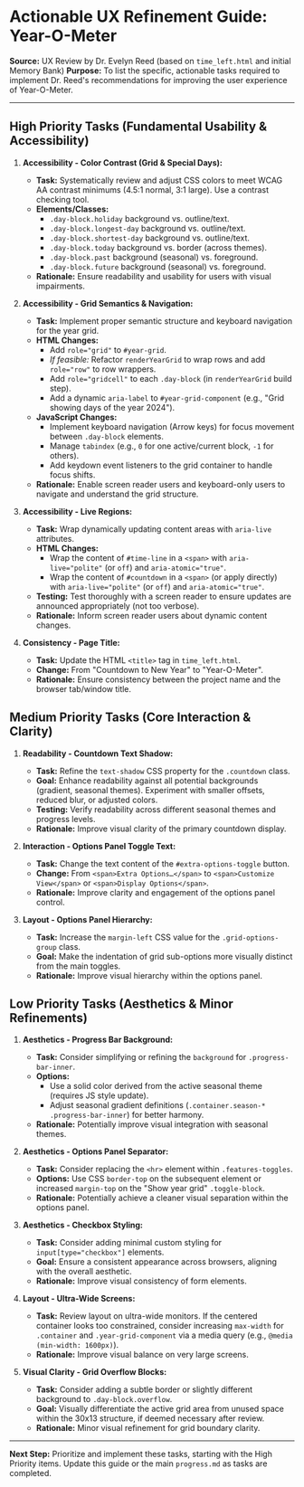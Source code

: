 # Actionable UX Refinement Guide: Year-O-Meter

**Source:** UX Review by Dr. Evelyn Reed (based on `time_left.html` and initial Memory Bank)
**Purpose:** To list the specific, actionable tasks required to implement Dr. Reed's recommendations for improving the user experience of Year-O-Meter.

---

## High Priority Tasks (Fundamental Usability & Accessibility)

1.  **Accessibility - Color Contrast (Grid & Special Days):**
    *   **Task:** Systematically review and adjust CSS colors to meet WCAG AA contrast minimums (4.5:1 normal, 3:1 large). Use a contrast checking tool.
    *   **Elements/Classes:**
        *   `.day-block.holiday` background vs. outline/text.
        *   `.day-block.longest-day` background vs. outline/text.
        *   `.day-block.shortest-day` background vs. outline/text.
        *   `.day-block.today` background vs. border (across themes).
        *   `.day-block.past` background (seasonal) vs. foreground.
        *   `.day-block.future` background (seasonal) vs. foreground.
    *   **Rationale:** Ensure readability and usability for users with visual impairments.

2.  **Accessibility - Grid Semantics & Navigation:**
    *   **Task:** Implement proper semantic structure and keyboard navigation for the year grid.
    *   **HTML Changes:**
        *   Add `role="grid"` to `#year-grid`.
        *   *If feasible:* Refactor `renderYearGrid` to wrap rows and add `role="row"` to row wrappers.
        *   Add `role="gridcell"` to each `.day-block` (in `renderYearGrid` build step).
        *   Add a dynamic `aria-label` to `#year-grid-component` (e.g., "Grid showing days of the year 2024").
    *   **JavaScript Changes:**
        *   Implement keyboard navigation (Arrow keys) for focus movement between `.day-block` elements.
        *   Manage `tabindex` (e.g., `0` for one active/current block, `-1` for others).
        *   Add keydown event listeners to the grid container to handle focus shifts.
    *   **Rationale:** Enable screen reader users and keyboard-only users to navigate and understand the grid structure.

3.  **Accessibility - Live Regions:**
    *   **Task:** Wrap dynamically updating content areas with `aria-live` attributes.
    *   **HTML Changes:**
        *   Wrap the content of `#time-line` in a `<span>` with `aria-live="polite"` (or `off`) and `aria-atomic="true"`.
        *   Wrap the content of `#countdown` in a `<span>` (or apply directly) with `aria-live="polite"` (or `off`) and `aria-atomic="true"`.
    *   **Testing:** Test thoroughly with a screen reader to ensure updates are announced appropriately (not too verbose).
    *   **Rationale:** Inform screen reader users about dynamic content changes.

4.  **Consistency - Page Title:**
    *   **Task:** Update the HTML `<title>` tag in `time_left.html`.
    *   **Change:** From "Countdown to New Year" to "Year-O-Meter".
    *   **Rationale:** Ensure consistency between the project name and the browser tab/window title.

## Medium Priority Tasks (Core Interaction & Clarity)

1.  **Readability - Countdown Text Shadow:**
    *   **Task:** Refine the `text-shadow` CSS property for the `.countdown` class.
    *   **Goal:** Enhance readability against all potential backgrounds (gradient, seasonal themes). Experiment with smaller offsets, reduced blur, or adjusted colors.
    *   **Testing:** Verify readability across different seasonal themes and progress levels.
    *   **Rationale:** Improve visual clarity of the primary countdown display.

2.  **Interaction - Options Panel Toggle Text:**
    *   **Task:** Change the text content of the `#extra-options-toggle` button.
    *   **Change:** From `<span>Extra Options…</span>` to `<span>Customize View</span>` or `<span>Display Options</span>`.
    *   **Rationale:** Improve clarity and engagement of the options panel control.

3.  **Layout - Options Panel Hierarchy:**
    *   **Task:** Increase the `margin-left` CSS value for the `.grid-options-group` class.
    *   **Goal:** Make the indentation of grid sub-options more visually distinct from the main toggles.
    *   **Rationale:** Improve visual hierarchy within the options panel.

## Low Priority Tasks (Aesthetics & Minor Refinements)

1.  **Aesthetics - Progress Bar Background:**
    *   **Task:** Consider simplifying or refining the `background` for `.progress-bar-inner`.
    *   **Options:**
        *   Use a solid color derived from the active seasonal theme (requires JS style update).
        *   Adjust seasonal gradient definitions (`.container.season-* .progress-bar-inner`) for better harmony.
    *   **Rationale:** Potentially improve visual integration with seasonal themes.

2.  **Aesthetics - Options Panel Separator:**
    *   **Task:** Consider replacing the `<hr>` element within `.features-toggles`.
    *   **Options:** Use CSS `border-top` on the subsequent element or increased `margin-top` on the "Show year grid" `.toggle-block`.
    *   **Rationale:** Potentially achieve a cleaner visual separation within the options panel.

3.  **Aesthetics - Checkbox Styling:**
    *   **Task:** Consider adding minimal custom styling for `input[type="checkbox"]` elements.
    *   **Goal:** Ensure a consistent appearance across browsers, aligning with the overall aesthetic.
    *   **Rationale:** Improve visual consistency of form elements.

4.  **Layout - Ultra-Wide Screens:**
    *   **Task:** Review layout on ultra-wide monitors. If the centered container looks too constrained, consider increasing `max-width` for `.container` and `.year-grid-component` via a media query (e.g., `@media (min-width: 1600px)`).
    *   **Rationale:** Improve visual balance on very large screens.

5.  **Visual Clarity - Grid Overflow Blocks:**
    *   **Task:** Consider adding a subtle border or slightly different background to `.day-block.overflow`.
    *   **Goal:** Visually differentiate the active grid area from unused space within the 30x13 structure, if deemed necessary after review.
    *   **Rationale:** Minor visual refinement for grid boundary clarity.

---

**Next Step:** Prioritize and implement these tasks, starting with the High Priority items. Update this guide or the main `progress.md` as tasks are completed.
